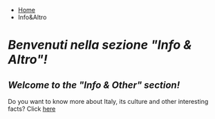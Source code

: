 <ul class="breadcrumb">
  <li><a href="index.html">Home</a></li>
  <li>Info&Altro</li>
</ul>

<h1><i>Benvenuti nella sezione <strong>"Info & Altro"</strong>!</i></h1>

<h2><i>Welcome to the <strong>"Info & Other"</strong> section!</i></h2>


<p>Do you want to know more about Italy, its culture and other interesting facts? Click <a href="https://www.livescience.com/44376-italian-culture.html">here</a></p>
